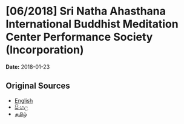 # [06/2018] Sri Natha Ahasthana International Buddhist Meditation Center Performance Society (Incorporation)

**Date:** 2018-01-23

## Original Sources

- [English](https://documents.gov.lk/view/bills/2018/1/06-2018_E.pdf)
- [සිංහල](https://documents.gov.lk/view/bills/2018/1/06-2018_S.pdf)
- [தமிழ்](https://documents.gov.lk/view/bills/2018/1/06-2018_T.pdf)
